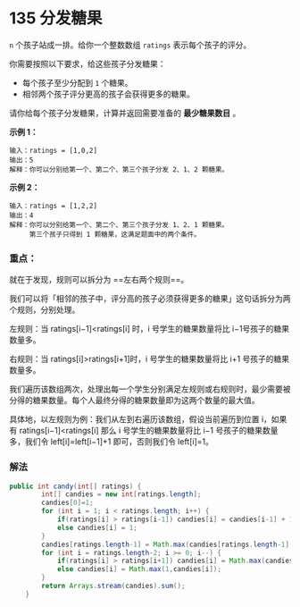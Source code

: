 # 135 分发糖果

`n` 个孩子站成一排。给你一个整数数组 `ratings` 表示每个孩子的评分。

你需要按照以下要求，给这些孩子分发糖果：

+ 每个孩子至少分配到 `1` 个糖果。
+ 相邻两个孩子评分更高的孩子会获得更多的糖果。

请你给每个孩子分发糖果，计算并返回需要准备的 **最少糖果数目** 。

 

**示例 1：**

```
输入：ratings = [1,0,2]
输出：5
解释：你可以分别给第一个、第二个、第三个孩子分发 2、1、2 颗糖果。
```

**示例 2：**

```
输入：ratings = [1,2,2]
输出：4
解释：你可以分别给第一个、第二个、第三个孩子分发 1、2、1 颗糖果。
     第三个孩子只得到 1 颗糖果，这满足题面中的两个条件。
```

###  重点：

就在于发现，规则可以拆分为 ==左右两个规则==。

我们可以将「相邻的孩子中，评分高的孩子必须获得更多的糖果」这句话拆分为两个规则，分别处理。

左规则：当 ratings[i−1]<ratings[i] 时，i 号学生的糖果数量将比 i−1号孩子的糖果数量多。

右规则：当 ratings[i]>ratings[i+1]时，i 号学生的糖果数量将比 i+1 号孩子的糖果数量多。

我们遍历该数组两次，处理出每一个学生分别满足左规则或右规则时，最少需要被分得的糖果数量。每个人最终分得的糖果数量即为这两个数量的最大值。

具体地，以左规则为例：我们从左到右遍历该数组，假设当前遍历到位置 i，如果有 ratings[i−1]<ratings[i] 那么 i 号学生的糖果数量将比 i−1 号孩子的糖果数量多，我们令 left[i]=left[i−1]+1 即可，否则我们令 left[i]=1。

### 解法

```java
public int candy(int[] ratings) {
        int[] candies = new int[ratings.length];
        candies[0]=1;
        for (int i = 1; i < ratings.length; i++) {
            if(ratings[i] > ratings[i-1]) candies[i] = candies[i-1] + 1;
            else candies[i] = 1;
        }
        candies[ratings.length-1] = Math.max(candies[ratings.length-1],1);
        for (int i = ratings.length-2; i >= 0; i--) {
            if(ratings[i] > ratings[i+1]) candies[i] = Math.max(candies[i+1] + 1,candies[i]);
            else candies[i] = Math.max(1,candies[i]);
        }
        return Arrays.stream(candies).sum();
    }
```

